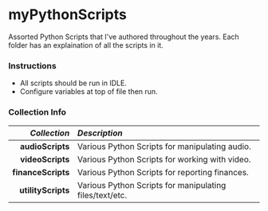 # myPythonScripts
Assorted Python Scripts that I've authored throughout the years.
Each folder has an explaination of all the scripts in it.

### Instructions
  * All scripts should be run in IDLE.
  * Configure variables at top of file then run.

### Collection Info
*Collection* | *Description*
-----:|:-----
**audioScripts** | Various Python Scripts for manipulating audio.
**videoScripts** | Various Python Scripts for working with video.
**financeScripts** | Various Python Scripts for reporting finances.
**utilityScripts** | Various Python Scripts for manipulating files/text/etc.
